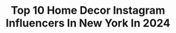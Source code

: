 ---
title: Top 10 Home Decor Instagram Influencers In New York In 2024
description: >-
  Find top home decor Instagram influencers in New York in 2024. Most popular hashtags: #interiordesign #homedecor #architecture #newyork.
platform: Instagram
hits: 235
text_top: See the most popular Instagram influencers on inBeat.
text_bottom: Our search engine holds 235 Instagram influencers like this in New York, United States for you to connect with.
profiles:
  - username: "jentalbotdesign"
    fullname: >-
      Jen Talbot Design
    bio: >-
      Chicago + NYC + San Fran | Curating Modern Spaces. ELLE DECORATION Turkey, Netherlands, Indonesia, House Beautiful, LivingETC
    location: "United States"
    followers: 38009
    engagement: 127
    commentsToLikes: 0.093483
    id: ckaoqrxz0k3gu0i7807hbcefm
    verified: false
    hashtags: "#elledecor, #dominomagazine, #modernliving, #masterbedroomdecor"
  - username: "brynn_whitfield"
    fullname: >-
      B R Y N N   W H I T F I E L D
    bio: >-
      Corporate Comms & Marketing Consultant | RHONY Season 15 🍎 on @bravotv & @peacock |
    location: "United States"
    followers: 536979
    engagement: 427
    commentsToLikes: 0.013593
    id: clmjcckpnjyy80j085pj45241
    verified: false
    hashtags: "#realhousewivesofnewyorkcity, #interiors, #bravotv, #therealhousewives"
  - username: "feedbacknation"
    fullname: >-
      City | Travel | Vacation spot
    bio: >-
      Awesome touristic and scenic spots 🌉 Travel goals and destination in one place ✈️ Follow us to stay updated on our contents 🌴
    location: "United States"
    followers: 34665
    engagement: 48
    commentsToLikes: 0.014921
    id: ck0tuegzl6uh30i19sr5v4fk9
    verified: false
    hashtags: "#ig, #coupletravel, #iloveny, #topnewyorkphoto"
  - username: "glamdapper"
    fullname: >-
      Rosanna Javier
    bio: >-
      Rosanna & Winston | family lifestyle creators Mom & Dad sharing style, parenting and marriage life 📍New York City | PA Collabs: info@glamdapper.com
    location: "United States"
    followers: 490648
    engagement: 137
    commentsToLikes: 0.005262
    id: ck0vvoynpq3t10i19q0igdbst
    verified: false
    hashtags: "#glamdapperhome, #glamdapper, #dubai, #glamdapperstyle"
  - username: "michaelreynoldsnyc"
    fullname: >-
      Michael Reynolds
    bio: >-
      East Village, Manhattan, NYC
    location: "United States"
    followers: 8056
    engagement: 448
    commentsToLikes: 0.075474
    id: ck13daipr4haf0i19unwmd2pj
    verified: false
    hashtags: "#thebigapple, #stevenvolpedesign, #bumthang, #newyork"
  - username: "undeniablyroshi"
    fullname: >-
      Roshiana, MBA
    bio: >-
      I really does this in real life. Enjoy the highlights 👩🏾‍💻|Finance in Tech 📸|Travel 📍|Cali 🇯🇲|Born 🇨🇦|Raised 🐕|@ghostthelovablehusky
    location: "United States"
    followers: 3646
    engagement: 1146
    commentsToLikes: 0.094107
    id: ckaox650cby9e0i78hdgd5gud
    verified: false
    hashtags: "#boxbraids, #blacktravelclub, #autumn, #socialdistancing"
  - username: "timothygoodman"
    fullname: >-
      Timothy Goodman
    bio: >-
      NYC artist, designer, author Gallery art rep @richardtaittingergallery Co-creator @peopleofcraftsmanship My new graphic memoir!👇
    location: "United States"
    followers: 200971
    engagement: 211
    commentsToLikes: 0.084985
    id: ck55orct38yn00i119c4ic8s2
    verified: true
    hashtags: "#love, #quotes, #timothygoodmanmurals, #giveaway"
  - username: "mymodern.interior"
    fullname: >-
      Interior Design 🎨
    bio: >-
      ⊰ Daily interior design & new projects 🌎 ⊰ @Houses media partner 🥇 Owned By @Nima_Keylead ⭐️
    location: "United States"
    followers: 1142939
    engagement: 15
    commentsToLikes: 0.011143
    id: ck6tvljjhmw580j713xldzt8u
    verified: false
    hashtags: "#homefurniture, #property, #villa, #homeinteriors"
  - username: "ozechovoy"
    fullname: >-
      Oz Zechovoy
    bio: >-
      Designer x Builder Cars X Motos X Interiors X Carpentry Tiny homes 🏠 @m.o.v.o_
    location: "United States"
    followers: 60896
    engagement: 19123
    commentsToLikes: 0.027099
    id: ckaotj0cqw4ci0i78c378vmly
    verified: false
    hashtags: "#ducatista, #landroverdefender, #interiordesign, #panama"
  - username: "marisalynsheldon"
    fullname: >-
      Marisa | Wife | Mom | Content Creator
    bio: >-
      Sheldon Family♡ ✿ mom life | lifestyle | family ✿ collabs: lincrowcollabs@gmail.com
    location: "United States"
    followers: 10195
    engagement: 269
    commentsToLikes: 0.118513
    id: cl5huuq5o5to80i233ox6g4y4
    verified: false
    hashtags: "#legoland, #summertime, #amusementpark, #ad"
---
